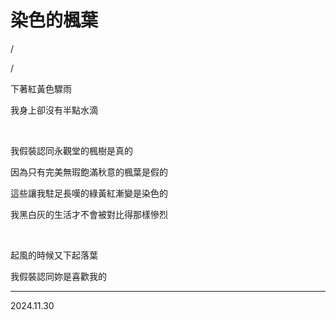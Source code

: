 # 染色的楓葉

/

/



下著紅黃色驟雨


我身上卻沒有半點水滴

<br>

我假裝認同永觀堂的楓樹是真的


因為只有完美無瑕飽滿秋意的楓葉是假的


這些讓我駐足長嘆的綠黃紅漸變是染色的


我黑白灰的生活才不會被對比得那樣慘烈

<br>

起風的時候又下起落葉


我假裝認同妳是喜歡我的

---

2024.11.30 
